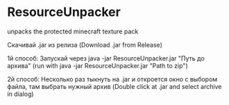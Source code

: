# ResourceUnpacker
unpacks the protected minecraft texture pack

Скачивай .jar из релиза (Download .jar from Release)

1й способ:
Запускай через java -jar ResourceUnpacker.jar "Путь до архива" (run with java -jar ResourceUnpacker.jar "Path to zip")

2й способ:
Несколько раз тыкнуть на .jar и откроется окно с выбором файла, там выбрать нужный архив (Double click at .jar and select archive in dialog)
